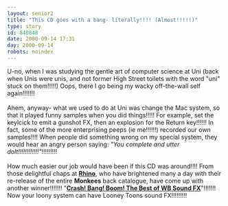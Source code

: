 ```yaml
---
layout: senior2
title: "This CD goes with a bang- literally!!!! (Almost!!!!!)"
type: story
id: 840848
date: 2000-09-14 17:31
day: 2000-09-14
robots: noindex
---
```

U-no, when I was studying the gentle art of computer science at Uni (back when Unis were unis, and not former High Street toilets with the word "uni" stuck on them!!!!!) Oops, there I go being my wacky off-the-wall self again!!!!!!!<br/> <br/>Ahem, anyway- what we used to do at Uni was change the Mac system, so that it played funny samples when you did things!!!!! For example, set the keylcick to emit a gunshot FX, then an explosion for the Return key!!!!!! In fact, some of the more enterprising peeps (ie me!!!!!!) recorded our own samples!!!! When people did something wrong on my special system, they would hear an angry person saying: <i>"You complete and utter dolt!!!!!!!!!!!!"</i>!!!!!!!!!<br/> <br/>How much easier our job would have been if this CD was around!!!! From those delightful chaps at <b><a href="http://www.rhino.com/">Rhino</a></b>, who have brightened many a day with their re-release of the entire <b>Monkees</b> back catalogue, have come up with another winner!!!!!!! "<b><a href="http://www.rhino.com/features/79866p.html">Crash! Bang! Boom! The Best of WB Sound FX</a></b>"!!!!!!! Now your loony system can have Looney Toons sound FX!!!!!!!!!

